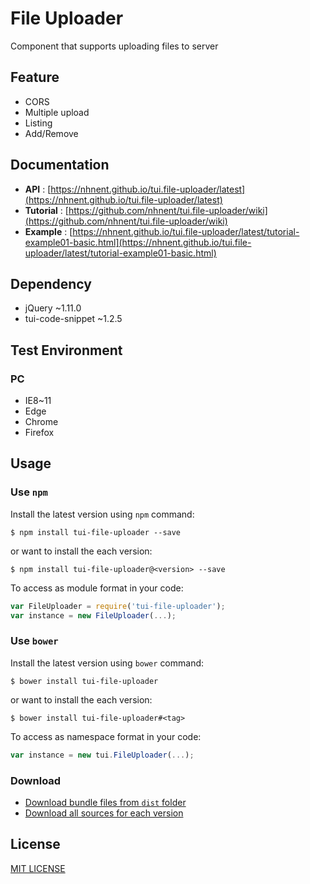 # File Uploader
Component that supports uploading files to server

## Feature
* CORS
* Multiple upload
* Listing
* Add/Remove

## Documentation
* **API** : [https://nhnent.github.io/tui.file-uploader/latest](https://nhnent.github.io/tui.file-uploader/latest)
* **Tutorial** : [https://github.com/nhnent/tui.file-uploader/wiki](https://github.com/nhnent/tui.file-uploader/wiki)
* **Example** :
[https://nhnent.github.io/tui.file-uploader/latest/tutorial-example01-basic.html](https://nhnent.github.io/tui.file-uploader/latest/tutorial-example01-basic.html)

## Dependency
* jQuery ~1.11.0
* tui-code-snippet ~1.2.5

## Test Environment
### PC
* IE8~11
* Edge
* Chrome
* Firefox

## Usage
### Use `npm`

Install the latest version using `npm` command:

```
$ npm install tui-file-uploader --save
```

or want to install the each version:

```
$ npm install tui-file-uploader@<version> --save
```

To access as module format in your code:

```javascript
var FileUploader = require('tui-file-uploader');
var instance = new FileUploader(...);
```

### Use `bower`
Install the latest version using `bower` command:

```
$ bower install tui-file-uploader
```

or want to install the each version:

```
$ bower install tui-file-uploader#<tag>
```

To access as namespace format in your code:

```javascript
var instance = new tui.FileUploader(...);
```

### Download
* [Download bundle files from `dist` folder](https://github.com/nhnent/tui.file-uploader/tree/production/dist)
* [Download all sources for each version](https://github.com/nhnent/tui.file-uploader/releases)

## License
[MIT LICENSE](https://github.com/nhnent/tui.file-uploader/blob/master/LICENSE)
